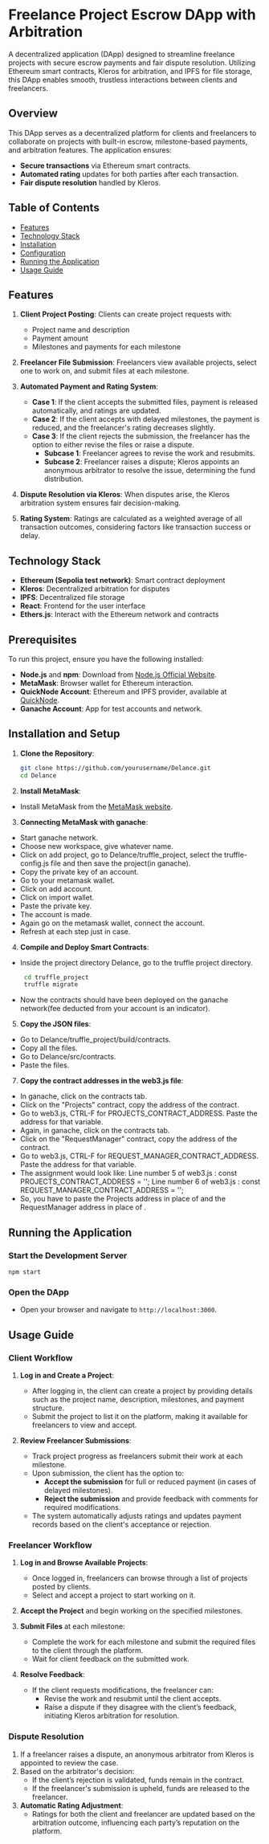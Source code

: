 # Freelance Project Escrow DApp with Arbitration

A decentralized application (DApp) designed to streamline freelance projects with secure escrow payments and fair dispute resolution. Utilizing Ethereum smart contracts, Kleros for arbitration, and IPFS for file storage, this DApp enables smooth, trustless interactions between clients and freelancers.

## Overview

This DApp serves as a decentralized platform for clients and freelancers to collaborate on projects with built-in escrow, milestone-based payments, and arbitration features. The application ensures:
- **Secure transactions** via Ethereum smart contracts.
- **Automated rating** updates for both parties after each transaction.
- **Fair dispute resolution** handled by Kleros.

## Table of Contents
- [Features](#features)
- [Technology Stack](#technology-stack)
- [Installation](#installation)
- [Configuration](#configuration)
- [Running the Application](#running-the-application)
- [Usage Guide](#usage-guide)

## Features

1. **Client Project Posting**: Clients can create project requests with:
   - Project name and description
   - Payment amount
   - Milestones and payments for each milestone

2. **Freelancer File Submission**: Freelancers view available projects, select one to work on, and submit files at each milestone.

3. **Automated Payment and Rating System**: 
   - **Case 1**: If the client accepts the submitted files, payment is released automatically, and ratings are updated.
   - **Case 2**: If the client accepts with delayed milestones, the payment is reduced, and the freelancer's rating decreases slightly.
   - **Case 3**: If the client rejects the submission, the freelancer has the option to either revise the files or raise a dispute.
       - **Subcase 1**: Freelancer agrees to revise the work and resubmits.
       - **Subcase 2**: Freelancer raises a dispute; Kleros appoints an anonymous arbitrator to resolve the issue, determining the fund distribution.

4. **Dispute Resolution via Kleros**: When disputes arise, the Kleros arbitration system ensures fair decision-making.

5. **Rating System**: Ratings are calculated as a weighted average of all transaction outcomes, considering factors like transaction success or delay.

## Technology Stack

- **Ethereum (Sepolia test network)**: Smart contract deployment
- **Kleros**: Decentralized arbitration for disputes
- **IPFS**: Decentralized file storage
- **React**: Frontend for the user interface
- **Ethers.js**: Interact with the Ethereum network and contracts

## Prerequisites

To run this project, ensure you have the following installed:
- **Node.js** and **npm**: Download from [Node.js Official Website](https://nodejs.org/).
- **MetaMask**: Browser wallet for Ethereum interaction.
- **QuickNode Account**: Ethereum and IPFS provider, available at [QuickNode](https://www.quicknode.com/).
- **Ganache Account**: App for test accounts and network.

## Installation and Setup

1. **Clone the Repository**:
   ```bash
   git clone https://github.com/yourusername/Delance.git
   cd Delance

2. **Install MetaMask**:
- Install MetaMask from the [MetaMask website](https://metamask.io/).

3. **Connecting MetaMask with ganache**:
- Start ganache network.
- Choose new workspace, give whatever name.
- Click on add project, go to Delance/truffle_project, select the truffle-config.js file and then save the project(in ganache).
- Copy the private key of an account.
- Go to your metamask wallet.
- Click on add account.
- Click on import wallet.
- Paste the private key.
- The account is made.
- Again go on the metamask wallet, connect the account.
- Refresh at each step just in case.

4. **Compile and Deploy Smart Contracts**:
- Inside the project directory Delance, go to the truffle project directory.
  ```bash
   cd truffle_project
   truffle migrate
- Now the contracts should have been deployed on the ganache network(fee deducted from your account is an indicator).

5. **Copy the JSON files**:
- Go to Delance/truffle_project/build/contracts.
- Copy all the files.
- Go to Delance/src/contracts.
- Paste the files.

7. **Copy the contract addresses in the web3.js file**:
- In ganache, click on the contracts tab.
- Click on the "Projects" contract, copy the address of the contract.
- Go to web3.js, CTRL-F for PROJECTS_CONTRACT_ADDRESS. Paste the address for that variable.
- Again, in ganache, click on the contracts tab.
- Click on the "RequestManager" contract, copy the address of the contract.
- Go to web3.js, CTRL-F for REQUEST_MANAGER_CONTRACT_ADDRESS. Paste the address for that variable.
- The assignment would look like:
  Line number 5 of web3.js : const PROJECTS_CONTRACT_ADDRESS = '<Address1>';
  Line number 6 of web3.js : const REQUEST_MANAGER_CONTRACT_ADDRESS = '<Address2>';
- So, you have to paste the Projects address in place of <Address1> and the RequestManager address in place of <Address2>.


## Running the Application

### Start the Development Server

    npm start

### Open the DApp

- Open your browser and navigate to `http://localhost:3000`.


## Usage Guide

### Client Workflow

1. **Log in and Create a Project**:
   - After logging in, the client can create a project by providing details such as the project name, description, milestones, and payment structure.
   - Submit the project to list it on the platform, making it available for freelancers to view and accept.

2. **Review Freelancer Submissions**:
   - Track project progress as freelancers submit their work at each milestone.
   - Upon submission, the client has the option to:
     - **Accept the submission** for full or reduced payment (in cases of delayed milestones).
     - **Reject the submission** and provide feedback with comments for required modifications.
   - The system automatically adjusts ratings and updates payment records based on the client's acceptance or rejection.

### Freelancer Workflow

1. **Log in and Browse Available Projects**:
   - Once logged in, freelancers can browse through a list of projects posted by clients.
   - Select and accept a project to start working on it.

2. **Accept the Project** and begin working on the specified milestones.

3. **Submit Files** at each milestone:
   - Complete the work for each milestone and submit the required files to the client through the platform.
   - Wait for client feedback on the submitted work.

4. **Resolve Feedback**:
   - If the client requests modifications, the freelancer can:
     - Revise the work and resubmit until the client accepts.
     - Raise a dispute if they disagree with the client’s feedback, initiating Kleros arbitration for resolution.

### Dispute Resolution

1. If a freelancer raises a dispute, an anonymous arbitrator from Kleros is appointed to review the case.
2. Based on the arbitrator's decision:
   - If the client’s rejection is validated, funds remain in the contract.
   - If the freelancer's submission is upheld, funds are released to the freelancer.
3. **Automatic Rating Adjustment**:
   - Ratings for both the client and freelancer are updated based on the arbitration outcome, influencing each party’s reputation on the platform.

   
